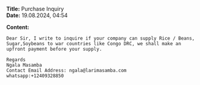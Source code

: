 **Title:** Purchase Inquiry \
**Date:** 19.08.2024, 04:54

**Content:**
```
Dear Sir, I write to inquire if your company can supply Rice / Beans, Sugar,Soybeans to war countries like Congo DRC, we shall make an upfront payment before your supply.
 
Regards
Ngala Masamba
Contact Email Address: ngala@larimasamba.com
whatsapp:+12409328850 
```